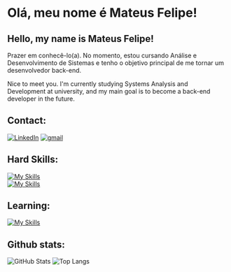 # Olá, meu nome é Mateus Felipe!
## Hello, my name is Mateus Felipe!

Prazer em conhecê-lo(a). No momento, estou cursando Análise e Desenvolvimento de Sistemas e tenho o objetivo principal de me tornar um desenvolvedor back-end.

Nice to meet you. I'm currently studying Systems Analysis and Development at university, and my main goal is to become a back-end developer in the future.

## Contact:

[![LinkedIn](https://skillicons.dev/icons?i=linkedin)](https://www.linkedin.com/in/mateus-felipe-ara%C3%BAjo-ba2b18191/) 
[![gmail](https://img.icons8.com/?size=50&id=qyRpAggnV0zH&format=png)](mailto:brasil.mateus748@gmail.com)

## Hard Skills: 

[![My Skills](https://skillicons.dev/icons?i=html,css,js)](https://skillicons.dev)
<br>
[![My Skills](https://skillicons.dev/icons?i=ts,nodejs,git)](https://skillicons.dev)

## Learning:

[![My Skills](https://skillicons.dev/icons?i=java,angular)](https://skillicons.dev)

## Github stats:

![GitHub Stats](https://github-readme-stats.vercel.app/api?username=MattFLPe&theme=transparent&bg_color=000&border_color=30A3DC&show_icons=true&icon_color=30A3DC&title_color=E94D5F&text_color=FFF)
![Top Langs](https://github-readme-stats-git-masterrstaa-rickstaa.vercel.app/api/top-langs/?username=MattFLPe&layout=compact&bg_color=000&border_color=30A3DC&title_color=E94D5F&text_color=FFF)


